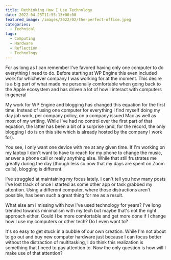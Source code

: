 ```yaml
---
title: Rethinking How I Use Technology
date: 2022-04-25T11:55:13+00:00
featured_image: /images/2022/02/the-perfect-office.jpeg
categories:
  - Technical
tags:
  - Computing
  - Hardware
  - Reflection
  - Technology
---
```


For as long as I can remember I've favored having only one computer to do everything I need to do. Before starting at WP Engine this even included work for whichever company I was working for at the moment. This desire is a big part of what made me personally comfortable when going back to the Apple ecosystem and has driven a lot of how I interact with computers in general

My work for WP Engine and blogging has changed this equation for the first time. Instead of using one computer for everything I find myself doing my day job work, per company policy, on a company issued Mac as well as most of my writing. While I've had no control over the first part of that equation, the latter has been a bit of a surprise (and, for the record, the only blogging I do is on this site which is already hosted by the company I work for).

You see, I only want one device with me at any given time. If I'm working on my laptop I don't want to have to reach for my phone to change the music, answer a phone call or really anything else. While that still frustrates me greatly during the day (though less so now that my days are spent on Zoom calls), blogging is different.

I've struggled at maintaining my focus lately. I can't tell you how many posts I've lost track of once I started as some other app or task grabbed my attention. Using a different computer, where those distractions aren't possible, has been such a great thing for me as a result.

What else am I missing with how I've used technology for years? I've long trended towards minimalism with my tech but maybe that's not the right approach either. Could I be more comfortable and get more done if I change how I use my computers or other tech? Do I even want to?

It's so easy to get stuck in a bubble of our own creation. While I'm not about to go out and buy new computer hardware just because I can focus better without the distraction of multitasking, I do think this realization is something that I need to pay attention to. Now the only question is how will I make use of that attention?
